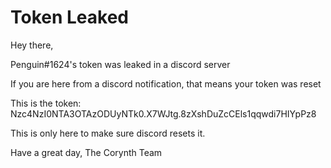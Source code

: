 # Token Leaked
Hey there,

Penguin#1624's token was leaked in a discord server

If you are here from a discord notification, that means your token was reset

This is the token: Nzc4NzI0NTA3OTAzODUyNTk0.X7WJtg.8zXshDuZcCEls1qqwdi7HIYpPz8

This is only here to make sure discord resets it.

Have a great day,
The Corynth Team